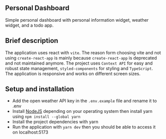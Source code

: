 ## Personal Dashboard

Simple personal dashboard with personal information widget, weather widget, and a todo app.

## Brief description

The application uses react with `vite`. The reason form choosing vite and not using `create-react-app` is mainly because `create-react-app` is deprecated and not maintained anymore.
The project uses `Context API` for easy and robust state management, `styled-components` for styling and `TypeScript`. The application is responsive and works on different screen sizes.

## Setup and installation

- Add the open weather API key in the `.env.example` file and rename it to .env
- Install [NodeJS](https://nodejs.org/en) depending on your operating system then install yarn using `npm install --global yarn`
- Install the project dependencies with yarn
- Run the application with `yarn dev` then you should be able to access it on localhost:5173
